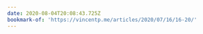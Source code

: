 ```yaml
---
date: 2020-08-04T20:08:43.725Z
bookmark-of: 'https://vincentp.me/articles/2020/07/16/16-20/'
---
```



